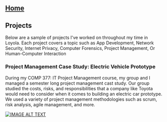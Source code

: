 ## [Home](https://saadkhancodes.github.io/saadkhancodes/)


## Projects

Below are a sample of projects I've worked on throughout my time in Loyola. Each project covers a topic such as App Development, Network Security, Internet Privacy, Computer Forensics, Project Management, Or Human-Computer Interaction


### Project Management Case Study: Electric Vehicle Prototype
During my COMP 377: IT Project Management course, my group and I managed a semester long project management cast study. Our group studied the costs, risks, and responsibilities that a company like Toyota would need to consider when it comes to building an electric car prototype. We used a variety of project management methodologies such as scrum, risk analysis, agile management, and more.


[![IMAGE ALT TEXT](https://cdnb.artstation.com/p/assets/images/images/016/597/863/large/lam-phung-blueprint-blue-01.jpg?1552754086)](https://www.youtube.com/watch?v=31JkCZ1E3zQ "Project Management: Electric Vehicle Prototype") 

